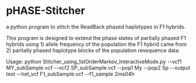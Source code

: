 # pHASE-Stitcher
a python program to stitch the ReadBack phased haplotypes in F1 hybrids.

This program is designed to extend the phase states of paritally phased F1 hybrids using 1) allele frequency of the population the F1 hybrid came from 2) paritally phased haplotype blocks of the population resequence data.

Usage: python Stitcher_using_1stOrderMarkov_InteractiveMode.py --vcf1 MY_subSample.vcf --vcf2 SP_subSample.vcf --pop1 My --pop2 Sp --output test --het_vcf F1_subSample.vcf --f1_sample 2ms04h



